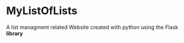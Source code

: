 # **MyListOfLists**

A list managment related Website created with python using the Flask **library**
